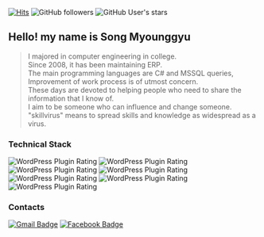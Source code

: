 <!--
### Hi there 👋
**skillvirus/skillvirus** is a ✨ _special_ ✨ repository because its `README.md` (this file) appears on your GitHub profile.

Here are some ideas to get you started:

- 🔭 I’m currently working on ...
- 🌱 I’m currently learning ...
- 👯 I’m looking to collaborate on ...
- 🤔 I’m looking for help with ...
- 💬 Ask me about ...
- 📫 How to reach me: ...
- 😄 Pronouns: ...
- ⚡ Fun fact: ...
-->
[![Hits](https://hits.seeyoufarm.com/api/count/incr/badge.svg?url=https%3A%2F%2Fgithub.com%2Fskillvirus&count_bg=%2379C83D&title_bg=%23555555&icon=&icon_color=%23E7E7E7&title=hits&edge_flat=true)](https://hits.seeyoufarm.com) ![GitHub followers](https://img.shields.io/github/followers/skillvirus?style=flat-square) ![GitHub User's stars](https://img.shields.io/github/stars/skillvirus?color=yellow&style=flat-square)

## Hello! my name is Song Myounggyu

> I majored in computer engineering in college.   
> Since 2008, it has been maintaining ERP.   
> The main programming languages are C# and MSSQL queries, Improvement of work process is of utmost concern.   
> These days are devoted to helping people who need to share the information that I know of.   
> I aim to be someone who can influence and change someone.   
> "skillvirus" means to spread skills and knowledge as widespread as a virus.   

### Technical Stack
![WordPress Plugin Rating](https://img.shields.io/badge/C%23-★★★★☆-green?style=flat-square) ![WordPress Plugin Rating](https://img.shields.io/badge/MSSQL-★★★★☆-blue?style=flat-square) ![WordPress Plugin Rating](https://img.shields.io/badge/JAVA-★★★★☆-yellow?style=flat-square) ![WordPress Plugin Rating](https://img.shields.io/badge/C-★★★☆☆-ff69b4?style=flat-square) ![WordPress Plugin Rating](https://img.shields.io/badge/Python-★★★☆☆-orange?style=flat-square) ![WordPress Plugin Rating](https://img.shields.io/badge/HTML-★★★★☆-9cf?style=flat-square) ![WordPress Plugin Rating](https://img.shields.io/badge/JavaScript-★★★☆☆-blueviolet?style=flat-square)   <!--![WordPress Plugin Rating](https://img.shields.io/badge/Docker-★★★★☆-yellowgreen?style=flat-square) ![WordPress Plugin Rating](https://img.shields.io/badge/Linux-★★★★☆-important?style=flat-square)  -->

### Contacts
[![Gmail Badge](https://img.shields.io/badge/Gmail-d14836?style=flat-square&logo=Gmail&logoColor=white&link=mailto:skillvirus00@gmail.com)](mailto:skillvirus00@gmail.com) [![Facebook Badge](https://img.shields.io/badge/facebook-1877f2?style=flat-square&logo=facebook&logoColor=white&link=https://www.facebook.com/myeonggyu.song)](https://www.facebook.com/myeonggyu.song)
  
